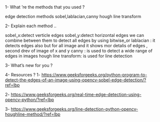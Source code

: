 1- What ’re the methods that you used ?

edge detection methods
sobel,lablacian,canny
hough line transform

2- Explain each method ..

sobel_x:detect verticle edges
sobel_y:detect horizontal edges
we can combine between them to detect all edges by using bitwise_or
lablacian : it detects edges also but for all image and it shows mor detalis
of edges , second drev of image of x and y 
canny : is used to detect a wide range of edges in images 
hough line transform: is used for line detection 

3- What’s new for you ?



4- Resources ? 
1- https://www.geeksforgeeks.org/python-program-to-detect-the-edges-of-an-image-using-opencv-sobel-edge-detection/?ref=lbp

2- https://www.geeksforgeeks.org/real-time-edge-detection-using-opencv-python/?ref=lbp

3- https://www.geeksforgeeks.org/line-detection-python-opencv-houghline-method/?ref=lbp
